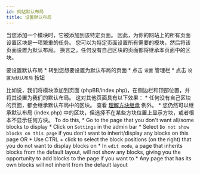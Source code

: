 ```yaml
---
id: 网站默认布局
title: 设置默认布局
---
```


当您添加一个模块时，它被添加到该特定页面。 因此，为你的网站上的所有页面设置区块是一项繁重的任务。 您可以为特定页面设置所有需要的模块，然后将该页面设置为默认布局。 换言之，任何没有自己区块的页面都将继承本页面中的区块。

要设置默认布局 * 转到您想要设置为默认布局的页面 * 点击 `设置` 管理栏 * 点击 `设置为默认布局` 按钮

比如说，我们将模块添加到页面 (phpBB/index.php)，在侧边栏和顶部位置，并将其设置为我们的默认布局。 这对其他页面具有以下效果： * 任何没有自己区块的页面，都会继承默认布局中的区块。 查看 [理解方块继承](./blocks-inheritance.md) 例外。 * 您仍然可以继承默认布局 (index.php) 中的区块，但选择不在某些方块位置上显示方块，或者根本不显示任何方块。 To do this, * Go to the page that you don't want all/some blocks to display * Click on `Settings` in the admin bar * Select `Do not show blocks on this page` if you don't want to inherit/display any blocks on this page OR * Use CTRL + click to select the block positions (on the right) that you do not want to display blocks on * In `edit mode`, a page that inherits blocks from the default layout, will not show any blocks, giving you the opportunity to add blocks to the page if you want to * Any page that has its own blocks will not inherit from the default layout